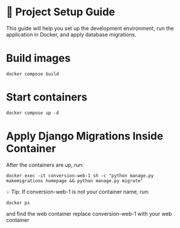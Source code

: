 # 🚀 Project Setup Guide

This guide will help you set up the development environment, run the application in Docker, and apply database migrations.

# Build images
```
docker compose build
```

# Start containers
```
docker compose up -d
```

# Apply Django Migrations Inside Container
After the containers are up, run:
```
docker exec -it conversion-web-1 sh -c "python manage.py makemigrations homepage && python manage.py migrate"
```

💡 Tip:
If conversion-web-1 is not your container name, run:
```
docker ps
```
and find the web container replace conversion-web-1 with your web container
